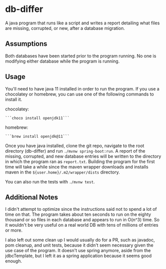 # db-differ
A java program that runs like a script and writes a report detailing what files
are missing, corrupted, or new, after a database migration.

## Assumptions
Both databases have been started prior to the program running.
No one is modifying either database while the program is running.

## Usage
You'll need to have java 11 installed in order to run the program. If you use a chocolatey or
homebrew, you can use one of the following commands to install it. 

chocolatey:

    ```choco install openjdk11```

homebrew:
    
    ```brew install openjdk@11```

Once you have java installed, clone the git repo, navigate to the root directory (db-differ)
and run `./mvnw spring-boot:run`. A report of the missing, corrupted, and new database entries
will be written to the directory in which the program ran as `report.txt`. Building the program
for the first time will take a while since the 
maven wrapper downloads and installs maven in the `${user.home}/.m2/wrapper/dists` directory.

You can also run the tests with `./mvnw test`.

## Additional Notes
I didn't attempt to optimize since the instructions said not to spend a lot of time on that.
The program takes about ten seconds to run on the eighty thousand or so files in each database
and appears to run in O(n^3) time. So it wouldn't be very useful on a real world DB with tens
of millions of entries or more. 

I also left out some clean up I would usually do for a PR, such as javadoc, pom cleanup, and unit tests,
because it didn't seem necessary given the use case of the program. It doesn't use spring anymore,
aside from the jdbcTemplate, but I left it as a spring application because it seems good enough. 